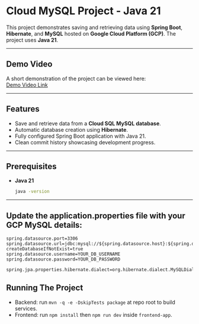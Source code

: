 # Cloud MySQL Project - Java 21

This project demonstrates saving and retrieving data using **Spring Boot**, **Hibernate**, and **MySQL** hosted on **Google Cloud Platform (GCP)**. The project uses **Java 21**.

---

## Demo Video

A short demonstration of the project can be viewed here:  
[Demo Video Link](https://drive.google.com/file/d/1098e8fS1O3YgKhBJ9gTBPYuYPmPtluST/view?usp=sharing)

---

## Features

- Save and retrieve data from a **Cloud SQL MySQL database**.
- Automatic database creation using **Hibernate**.
- Fully configured Spring Boot application with Java 21.
- Clean commit history showcasing development progress.

---

## Prerequisites

- **Java 21**
  ```bash
  java -version
---

## Update the **application.properties** file with your GCP MySQL details:

```spring.datasource.host=YOUR_PUBLIC_IP
spring.datasource.port=3306
spring.datasource.url=jdbc:mysql://${spring.datasource.host}:${spring.datasource.port}/courses?createDatabaseIfNotExist=true
spring.datasource.username=YOUR_DB_USERNAME
spring.datasource.password=YOUR_DB_PASSWORD

spring.jpa.properties.hibernate.dialect=org.hibernate.dialect.MySQLDialect
```

## Running The Project

- Backend: run `mvn -q -e -DskipTests package` at repo root to build services.
- Frontend: run `npm install` then `npm run dev` inside `frontend-app`.
